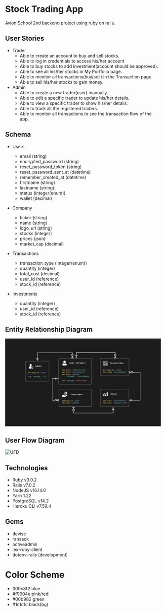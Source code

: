 # Stock Trading App

[Avion School](https://www.avionschool.com/) 2nd backend project using ruby on rails.

## User Stories

- Trader 
  - Able to create an account to buy and sell stocks.
  - Able to log in credentials to access his/her account
  - Able to buy stocks to add investment(account should be approved).
  - Able to see all his/her stocks in My Portfolio page.
  - Able to monitor all transactions(buy/sell) in the Transaction page.
  - Able to sell his/her stocks to gain money.
- Admin
  - Able to create a new trader(user) manually.
  - Able to edit a specific trader to update his/her details.
  - Able to view a specific trader to show his/her details.
  - Able to track all the registered traders.
  - Able to monitor all transactions to see the transaction flow of the app.

## Schema

- Users
  - email (string)
  - encrypted_password (string)
  - reset_password_token (string)
  - reset_password_sent_at (datetime)
  - remember_created_at (datetime)
  - firstname (string)
  - lastname (string)
  - status (integer(enum))
  - wallet (decimal)

- Company
  - ticker (string)
  - name (string)
  - logo_url (string)
  - stocks (integer)
  - prices (json)
  - market_cap (decimal)

- Transactions
  - transaction_type (integer(enum))
  - quantity (integer)
  - total_cost (decimal)
  - user_id (reference)
  - stock_id (reference)

- Investments
  - quantity (integer)
  - user_id (reference)
  - stock_id (reference)


## Entity Relationship Diagram
![ERD](docs/erd.jpg)

## User Flow Diagram
![UFD](docs/ufd.jpg)

## Technologies
- Ruby v3.0.2
- Rails v7.0.2
- NodeJS v16.14.0
- Yarn 1.22
- PostgreSQL v14.2
- Heroku CLI v7.59.4

## Gems 
- devise
- ransack
- activeadmin
- iex-ruby-client
- dotenv-rails (development)

# Color Scheme
- #00c8f2 blue
- #f9004e pink/red
- #00b982 green
- #1c1c1c black(bg)
